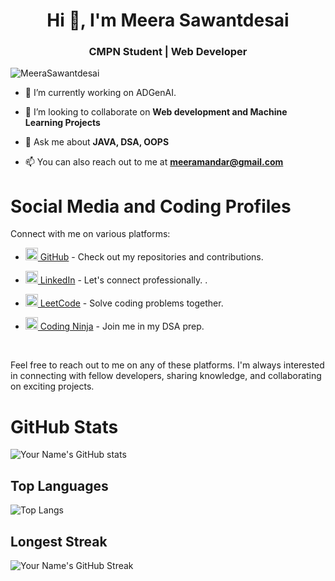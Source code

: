 <h1 align="center">Hi 👋, I'm Meera Sawantdesai</h1>
<h3 align="center">CMPN Student | Web Developer</h3>

<p align="left"> <img src="https://komarev.com/ghpvc/?username=Meera0406&label=Profile%20views&color=0e75b6&style=flat-square&label=PROFILE+VIEWS" alt="MeeraSawantdesai" /> </p>

- 🔭 I’m currently working on ADGenAI.

- 👯 I’m looking to collaborate on **Web development and Machine Learning Projects**

- 💬 Ask me about **JAVA, DSA, OOPS**

- 📫 You can also reach out to me at **meeramandar@gmail.com** 


<!-- ✉️ Find me on: -->


# Social Media and Coding Profiles

Connect with me on various platforms:


- [<img src="https://github.com/fluidicon.png" width="20" height="20" /> GitHub](https://github.com/Meera0406) - Check out my repositories and contributions.
  
- [<img src="https://linkedin.com/favicon.ico" width="20" height="20" /> LinkedIn](https://www.linkedin.com/in/meera-sawantdesai-281258245/) - Let's connect professionally.
  .
  

  
- [<img src="https://leetcode.com/favicon.ico" width="20" height="20" /> LeetCode](https://leetcode.com/meera_sd_/) - Solve coding problems together.
  

- [<img src="https://yt3.googleusercontent.com/kv5nH1CBnmIJ-1g2hmmTm_GekJfaYothHb1HmgAU8IB9zdu3y7vVVtCTEGPqs_dHbr0XEB_anyM=s900-c-k-c0x00ffffff-no-rj" width="20" height="20" /> Coding Ninja](https://www.codingninjas.com/studio/profile/deepa4622) - Join me in my DSA prep.

  
  

<br />

Feel free to reach out to me on any of these platforms. I'm always interested in connecting with fellow developers, sharing knowledge, and collaborating on exciting projects.



 
<!--  <p align="center">
 <a href="https://www.instagram.com/rapturouslydivine/" target="_blank" rel="noopener noreferrer"> <img src="https://upload.wikimedia.org/wikipedia/commons/thumb/e/e7/Instagram_logo_2016.svg/2048px-Instagram_logo_2016.svg.png" alt="Python" height="40" style="vertical-align:top; margin:8px;"> </a>
 <a href="https://www.linkedin.com/in/divisha-gupta-929935218/" target="_blank" rel="noopener noreferrer"> <img src="https://cdn-icons-png.flaticon.com/512/174/174857.png" alt="Python" height="40" style="vertical-align:top; margin:8px"></a>
 <a href="mailto:divish.gupta.2005@gmail.com"> <img src="https://upload.wikimedia.org/wikipedia/commons/thumb/7/7e/Gmail_icon_%282020%29.svg/2560px-Gmail_icon_%282020%29.svg.png" alt="Python" height="40" style="vertical-align:top; margin:8px"></a>
</p> -->


# GitHub Stats

![Your Name's GitHub stats](https://github-readme-stats.vercel.app/api?username=Meera0406&show_icons=true&theme=dark)

## Top Languages

![Top Langs](https://github-readme-stats.vercel.app/api/top-langs/?username=Meera0406&layout=compact&theme=dark)

## Longest Streak

![Your Name's GitHub Streak](https://github-readme-streak-stats.herokuapp.com/?user=Meera0406&theme=dark)





